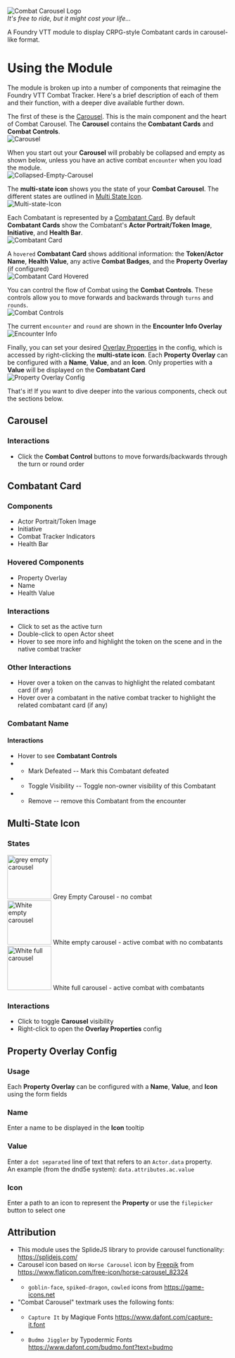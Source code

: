 ![Combat Carousel Logo](img/combat-carousel-fulllogo.png)    
*It's free to ride, but it might cost your life...*

A Foundry VTT module to display CRPG-style Combatant cards in carousel-like format.

# Using the Module
The module is broken up into a number of components that reimagine the Foundry VTT Combat Tracker. Here's a brief description of each of them and their function, with a deeper dive available further down.

The first of these is the [Carousel](#Carousel). This is the main component and the heart of Combat Carousel. The **Carousel** contains the **Combatant Cards** and **Combat Controls**.    
![Carousel](img/readme/carousel.png)    

When you start out your **Carousel** will probably be collapsed and empty as shown below, unless you have an active combat `encounter` when you load the module.    
![Collapsed-Empty-Carousel](img/readme/collapsed-empty-carousel.png)

The **multi-state icon** shows you the state of your **Combat Carousel**. The different states are outlined in [Multi State Icon](#Multi-State-Icon).    
![Multi-state-Icon](img/readme/multi-state-icon.png)

Each Combatant is represented by a [Combatant Card](#Combatant-Card). By default **Combatant Cards** show the Combatant's **Actor Portrait/Token Image**, **Initiative**, and **Health Bar**.    
![Combatant Card](img/readme/combatant-card.png)    

A `hovered` **Combatant Card** shows additional information: the **Token/Actor Name**, **Health Value**, any active **Combat Badges**, and the **Property Overlay** (if configured)    
![Combatant Card Hovered](img/readme/combatant-card-hovered.png)    

You can control the flow of Combat using the **Combat Controls**. These controls allow you to move forwards and backwards through `turns` and `rounds`.    
![Combat Controls](img/readme/combat-controls.png)    

The current `encounter` and `round` are shown in the **Encounter Info Overlay**    
![Encounter Info](img/readme/encounter-info.png)    

Finally, you can set your desired [Overlay Properties](#Overlay-Properties) in the config, which is accessed by right-clicking the **multi-state icon**. Each **Property Overlay** can be configured with a **Name**, **Value**, and an **Icon**. Only properties with a **Value** will be displayed on the **Combatant Card**    
![Property Overlay Config](img/readme/property-overlay-config.png)    

That's it! If you want to dive deeper into the various components, check out the sections below.

## Carousel
### Interactions
- Click the **Combat Control** buttons to move forwards/backwards through the turn or round order

## Combatant Card
### Components
- Actor Portrait/Token Image
- Initiative
- Combat Tracker Indicators
- Health Bar

### Hovered Components
- Property Overlay
- Name
- Health Value

### Interactions
- Click to set as the active turn
- Double-click to open Actor sheet
- Hover to see more info and highlight the token on the scene and in the native combat tracker

### Other Interactions
- Hover over a token on the canvas to highlight the related combatant card (if any)
- Hover over a combatant in the native combat tracker to highlight the related combatant card (if any)

### Combatant Name
#### Interactions
- Hover to see **Combatant Controls**
- - Mark Defeated -- Mark this Combatant defeated
- - Toggle Visibility -- Toggle non-owner visibility of this Combatant
- - Remove -- remove this Combatant from the encounter

## Multi-State Icon
### States
<img src="icons/empty-carousel-solid.svg" width="100px" title="grey empty carousel"> Grey Empty Carousel - no combat    
<img src="icons/empty-carousel-solid2.svg" width="100px" title="White empty carousel"> White empty carousel - active combat with no combatants    
<img src="icons/combat-carousel-solid2.svg" width="100px" title="White full carousel"> White full carousel - active combat with combatants    

### Interactions
- Click to toggle **Carousel** visibility
- Right-click to open the **Overlay Properties** config

## Property Overlay Config
### Usage
Each **Property Overlay** can be configured with a **Name**, **Value**, and **Icon** using the form fields

### Name
Enter a name to be displayed in the **Icon** tooltip

### Value
Enter a `dot separated` line of text that refers to an `Actor.data` property.    
An example (from the dnd5e system): `data.attributes.ac.value`

### Icon
Enter a path to an icon to represent the **Property** or use the `filepicker` button to select one

## Attribution
- This module uses the SplideJS library to provide carousel functionality: https://splidejs.com/
- Carousel icon based on `Horse Carousel` icon by <a href="https://www.flaticon.com/authors/freepik" title="Freepik">Freepik</a> from https://www.flaticon.com/free-icon/horse-carousel_82324
- - `goblin-face`, `spiked-dragon`, `cowled` icons from https://game-icons.net
- "Combat Carousel" textmark uses the following fonts: 
- - `Capture It` by Magique Fonts https://www.dafont.com/capture-it.font 
- - `Budmo Jiggler` by Typodermic Fonts https://www.dafont.com/budmo.font?text=budmo